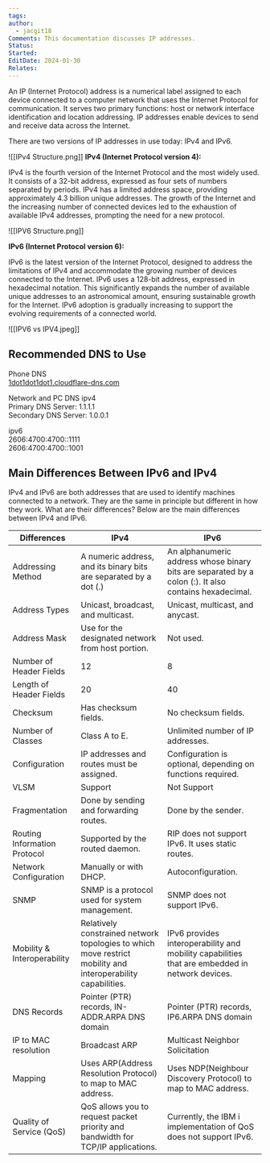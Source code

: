 ```yaml
---
tags: 
author:
  - jacgit18
Comments: This documentation discusses IP addresses.
Status: 
Started: 
EditDate: 2024-01-30
Relates:
---
```

An IP (Internet Protocol) address is a numerical label assigned to each device connected to a computer network that uses the Internet Protocol for communication. It serves two primary functions: host or network interface identification and location addressing. IP addresses enable devices to send and receive data across the Internet. 

There are two versions of IP addresses in use today: IPv4 and IPv6.


![[IPv4 Structure.png]]
**IPv4 (Internet Protocol version 4):**

IPv4 is the fourth version of the Internet Protocol and the most widely used. It consists of a 32-bit address, expressed as four sets of numbers separated by periods. IPv4 has a limited address space, providing approximately 4.3 billion unique addresses. The growth of the Internet and the increasing number of connected devices led to the exhaustion of available IPv4 addresses, prompting the need for a new protocol.

![[IPV6 Structure.png]]

**IPv6 (Internet Protocol version 6):**

IPv6 is the latest version of the Internet Protocol, designed to address the limitations of IPv4 and accommodate the growing number of devices connected to the Internet. IPv6 uses a 128-bit address, expressed in hexadecimal notation. This significantly expands the number of available unique addresses to an astronomical amount, ensuring sustainable growth for the Internet. IPv6 adoption is gradually increasing to support the evolving requirements of a connected world.

![[IPV6 vs IPV4.jpeg]]

## Recommended DNS  to Use

Phone DNS  
[1dot1dot1dot1.cloudflare-dns.com](http://1dot1dot1dot1.cloudflare-dns.com/)  
  
Network and PC DNS ipv4  
Primary DNS Server: 1.1.1.1  
Secondary DNS Server: 1.0.0.1  
  
ipv6  
2606:4700:4700::1111  
2606:4700:4700::1001  

## **Main Differences Between IPv6 and IPv4**

IPv4 and IPv6 are both addresses that are used to identify machines connected to a network. They are the same in principle but different in how they work. What are their differences? Below are the main differences between IPv4 and IPv6.

|Differences|IPv4|IPv6|
|---|---|---|
|Addressing Method|A numeric address, and its binary bits are separated by a dot (.)|An alphanumeric address whose binary bits are separated by a colon (:). It also contains hexadecimal.|
|Address Types|Unicast, broadcast, and multicast.|Unicast, multicast, and anycast.|
|Address Mask|Use for the designated network from host portion.|Not used.|
|Number of Header Fields|12|8|
|Length of Header Fields|20|40|
|Checksum|Has checksum fields.|No checksum fields.|
|Number of Classes|Class A to E.|Unlimited number of IP addresses.|
|Configuration|IP addresses and routes must be assigned.|Configuration is optional, depending on functions required.|
|VLSM|Support|Not Support|
|Fragmentation|Done by sending and forwarding routes.|Done by the sender.|
|Routing Information Protocol|Supported by the routed daemon.|RIP does not support IPv6. It uses static routes.|
|Network Configuration|Manually or with DHCP.|Autoconfiguration.|
|SNMP|SNMP is a protocol used for system management.|SNMP does not support IPv6.|
|Mobility & Interoperability|Relatively constrained network topologies to which move restrict mobility and interoperability capabilities.|IPv6 provides interoperability and mobility capabilities that are embedded in network devices.|
|DNS Records|Pointer (PTR) records, IN-ADDR.ARPA DNS domain|Pointer (PTR) records, IP6.ARPA DNS domain|
|IP to MAC resolution|Broadcast ARP|Multicast Neighbor Solicitation|
|Mapping|Uses ARP(Address Resolution Protocol) to map to MAC address.|Uses NDP(Neighbour Discovery Protocol) to map to MAC address.|
|Quality of Service (QoS)|QoS allows you to request packet priority and bandwidth for TCP/IP applications.|Currently, the IBM i implementation of QoS does not support IPv6.|